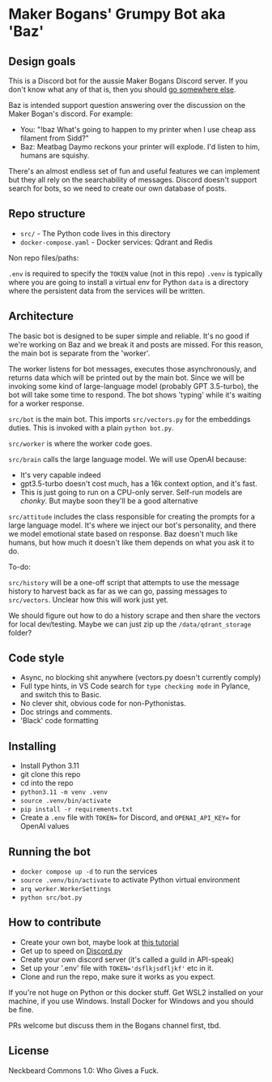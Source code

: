 # Maker Bogans' Grumpy Bot aka 'Baz'

## Design goals

This is a Discord bot for the aussie Maker Bogans Discord server. If you don't know what any of that is, then you should [go somewhere else](https://www.youtube.com/results?search_query%253Dcat%252Bvideos).

Baz is intended support question answering over the discussion on the Maker Bogan's discord. For example:

* You: "!baz What's going to happen to my printer when I use cheap ass filament from Sidd?"
* Baz: Meatbag Daymo reckons your printer will explode. I'd listen to him, humans are squishy.

There's an almost endless set of fun and useful features we can implement but they all rely on the searchability of messages. Discord doesn't support search for bots, so we need to create our own database of posts.

## Repo structure

- `src/` - The Python code lives in this directory
- `docker-compose.yaml` - Docker services: Qdrant and Redis

Non repo files/paths:

`.env` is required to specify the `TOKEN` value (not in this repo)
`.venv` is typically where you are going to install a virtual env for Python
`data` is a directory where the persistent data from the services will be written.

## Architecture

The basic bot is designed to be super simple and reliable. It's no good if we're working on Baz and we break it and posts are missed. For this reason, the main bot is separate from the 'worker'.

The worker listens for bot messages, executes those asynchronously, and returns data which will be printed out by the main bot. Since we will be invoking some kind of large-language model (probably GPT 3.5-turbo), the bot will take some time to respond. The bot shows 'typing' while it's waiting for a worker response.

`src/bot` is the main bot. This imports `src/vectors.py` for the embeddings duties. This is invoked with a plain `python bot.py`.

`src/worker` is where the worker code goes.

`src/brain` calls the large language model. We will use OpenAI because:

* It's very capable indeed
* gpt3.5-turbo doesn't cost much, has a 16k context option, and it's fast.
* This is just going to run on a CPU-only server. Self-run models are _chonky_. But maybe soon they'll be a good alternative

`src/attitude` includes the class responsible for creating the prompts for a large language model. It's where we inject our bot's personality, and there we model emotional state based on response. Baz doesn't much like humans, but how much it doesn't like them depends on what you ask it to do.

To-do:

`src/history` will be a one-off script that attempts to use the message history to harvest back as far as we can go, passing messages to `src/vectors`. Unclear how this will work just yet.

We should figure out how to do a history scrape and then share the vectors for local dev/testing. Maybe we can just zip up the `/data/qdrant_storage` folder?

## Code style

* Async, no blocking shit anywhere (vectors.py doesn't currently comply)
* Full type hints, in VS Code search for `type checking mode` in Pylance, and switch this to Basic.
* No clever shit, obvious code for non-Pythonistas.
* Doc strings and comments.
* 'Black' code formatting

## Installing

* Install Python 3.11
* git clone this repo
* cd into the repo
* `python3.11 -m venv .venv`
* `source .venv/bin/activate`
* `pip install -r requirements.txt`
* Create a `.env` file with `TOKEN=` for Discord, and `OPENAI_API_KEY=` for OpenAI values

## Running the bot

* `docker compose up -d` to run the services
* `source .venv/bin/activate` to activate Python virtual environment
* `arq worker.WorkerSettings`
* `python src/bot.py`

## How to contribute

* Create your own bot, maybe look at [this tutorial](https://realpython.com/how-to-make-a-discord-bot-python/)
* Get up to speed on [Discord.py](https://discordpy.readthedocs.io/en/stable/)
* Create your own discord server (it's called a guild in API-speak)
* Set up your '.env' file with `TOKEN='dsflkjsdfljkf'` etc in it.
* Clone and run the repo, make sure it works as you expect.

If you're not huge on Python or this docker stuff. Get WSL2 installed on your machine, if you use Windows. Install Docker for Windows and you should be fine.

PRs welcome but discuss them in the Bogans channel first, tbd.

## License

Neckbeard Commons 1.0: Who Gives a Fuck.
